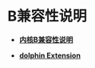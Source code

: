 # B兼容性说明<a name="ZH-CN_TOPIC_0000001201277572"></a>

-   **[内核B兼容性说明](B-compatibility-kernel.md)**  

-   **[dolphin Extension](dolphin-Extension.md)**  
